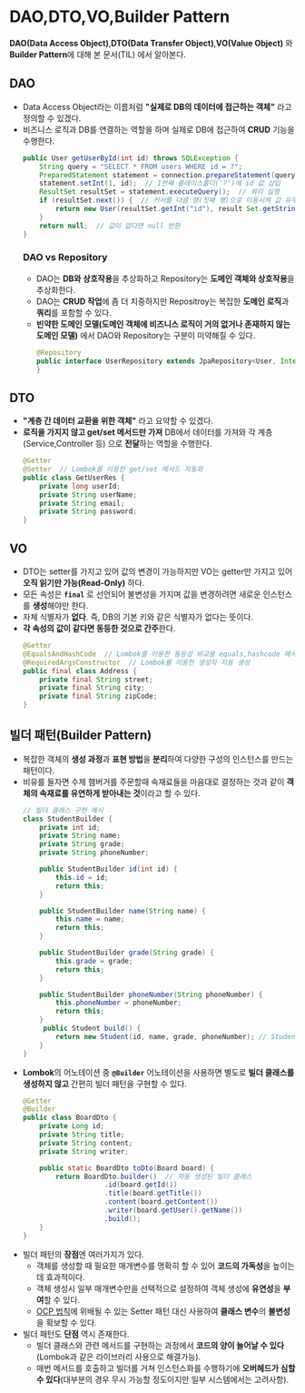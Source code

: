 # DAO,DTO,VO,Builder Pattern
**DAO(Data Access Object)**,**DTO(Data Transfer Object)**,**VO(Value Object)** 와 **Builder Pattern**에 대해 본 문서(TIL) 에서 알아본다.
## DAO
+ Data Access Object라는 이름처럼 **"실제로 DB의 데이터에 접근하는 객체"** 라고 정의할 수 있겠다.
+ 비즈니스 로직과 DB를 연결하는 역할을 하며 실제로 DB에 접근하여 **CRUD** 기능을 수행한다.
    ```java
    public User getUserById(int id) throws SQLException {
        String query = "SELECT * FROM users WHERE id = ?";
        PreparedStatement statement = connection.prepareStatement(query);
        statement.setInt(1, id);  // 1번째 플레이스홀더('?')에 id 값 삽입
        ResultSet resultSet = statement.executeQuery();  // 쿼리 실행
        if (resultSet.next()) {  // 커서를 다음 행(첫째 행)으로 이동시켜 값 유무 판단
            return new User(resultSet.getInt("id"), result Set.getString("name"));
        }
        return null;  // 값이 없다면 null 반환
    }
    ```
    ### DAO vs Repository
    + DAO는 **DB와 상호작용**을 추상화하고 Repository는 **도메인 객체와 상호작용**을 추상화한다.
    + DAO는 **CRUD 작업**에 좀 더 치중하지만 Repositroy는 복잡한 **도메인 로직**과 **쿼리**를 포함할 수 있다.
    + **빈약한 도메인 모델(도메인 객체에 비즈니스 로직이 거의 없거나 존재하지 않는 도메인 모델)** 에서 DAO와 Repository는 구분이 미약해질 수 있다.
        ```java
        @Repository
        public interface UserRepository extends JpaRepository<User, Integer> {
        }
        ```
## DTO
+ **"계층 간 데이터 교환을 위한 객체"** 라고 요약할 수 있겠다.
+ **로직을 가지지 않고 get/set 메서드만 가져** DB에서 데이터를 가져와 각 계층(Service,Controller 등) 으로 **전달**하는 역할을 수행한다.
    ```java
    @Getter
    @Setter  // Lombok를 이용한 get/set 메서드 자동화
    public class GetUserRes {
        private long userId;
        private String userName;
        private String email;
        private String password;
    }
    ```
## VO
+ DTO는 setter를 가지고 있어 값의 변경이 가능하지만 VO는 getter만 가지고 있어 **오직 읽기만 가능(Read-Only)** 하다.
+ 모든 속성은 **``final``** 로 선언되어 불변성을 가지며 값을 변경하려면 새로운 인스턴스를 **생성**해야만 한다.
+ 자체 식별자가 **없다**. 즉, DB의 기본 키와 같은 식별자가 없다는 뜻이다.
+ **각 속성의 값이 같다면 동등한 것으로 간주**한다.
    ```java
    @Getter  
    @EqualsAndHashCode  // Lombok를 이용한 동등성 비교용 equals,hashcode 메서드 자동화
    @RequiredArgsConstructor  // Lombok를 이용한 생성자 자동 생성
    public final class Address {
        private final String street;
        private final String city;
        private final String zipCode;
    }
    ```
## 빌더 패턴(Builder Pattern)
+ 복잡한 객체의 **생성 과정**과 **표현 방법**을 **분리**하여 다양한 구성의 인스턴스를 만드는 패턴이다.
+ 비유를 들자면 수제 햄버거를 주문할때 속재료들을 마음대로 결정하는 것과 같이 **객체의 속재료를 유연하게 받아내는 것**이라고 할 수 있다.
    ```java
    // 빌더 클래스 구현 예시
    class StudentBuilder {
        private int id;
        private String name;
        private String grade;
        private String phoneNumber;

        public StudentBuilder id(int id) {
            this.id = id;
            return this;
        }

        public StudentBuilder name(String name) {
            this.name = name;
            return this;
        }

        public StudentBuilder grade(String grade) {
            this.grade = grade;
            return this;
        }

        public StudentBuilder phoneNumber(String phoneNumber) {
            this.phoneNumber = phoneNumber;
            return this;
        }
         public Student build() {
            return new Student(id, name, grade, phoneNumber); // Student 생성자 호출
        }
    }
    ```
+ **Lombok**의 어노테이션 중 **``@Builder``** 어노테이션을 사용하면 별도로 **빌더 클래스를 생성하지 않고** 간편히 빌더 패턴을 구현할 수 있다.
    ```java
    @Getter
    @Builder
    public class BoardDto {
        private Long id;
        private String title;
        private String content;
        private String writer;

        public static BoardDto toDto(Board board) {  
            return BoardDto.builder()  // 자동 생성된 빌더 클래스
                        .id(board.getId())
                        .title(board.getTitle())
                        .content(board.getContent())
                        .writer(board.getUser().getName())
                        .build();
        }
    }
    ```
+ 빌더 패턴의 **장점**엔 여러가지가 있다.
    + 객체를 생성할 때 필요한 매개변수를 명확히 할 수 있어 **코드의 가독성**을 높이는 데 효과적이다.
    + 객체 생성시 일부 매개변수만을 선택적으로 설정하여 객체 생성에 **유연성**을 **부여**할 수 있다.
    + [OCP 법칙](https://github.com/snowykte0426/Today-I-Learned/blob/main/Object-Oriented%20Programming/SOLID.md)에 위배될 수 있는 Setter 패턴 대신 사용하여 **클래스 변수**의 **불변성**을 확보할 수 있다.
+ 빌더 패턴도 **단점** 역시 존재한다.
    + 빌더 클래스와 관련 메서드를 구현하는 과정에서 **코드의 양이 늘어날 수 있다**(Lombok과 같은 라이브러리 사용으로 해결가능).
    + 매번 메서드를 호출하고 빌더를 거쳐 인스턴스화를 수행하기에 **오버헤드가 심할 수 있다**(대부분의 경우 무시 가능할 정도이지만 일부 시스템에서는 고려사항).

